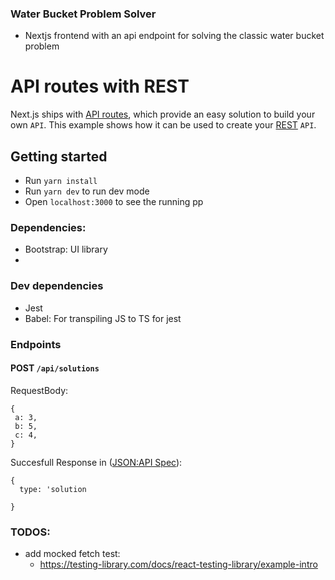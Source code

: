 ### Water Bucket Problem Solver
- Nextjs frontend with an api endpoint for solving the classic water bucket problem


# API routes with REST

Next.js ships with [API routes](https://github.com/vercel/next.js#api-routes), which provide an easy solution to build your own `API`. This example shows how it can be used to create your [REST](https://en.wikipedia.org/wiki/Representational_state_transfer) `API`.

## Getting started
- Run `yarn install`
- Run `yarn dev` to run dev mode
- Open `localhost:3000` to see the running pp

### Dependencies:
- Bootstrap: UI library
- 

### Dev dependencies
- Jest
- Babel: For transpiling JS to TS for jest


### Endpoints
#### POST `/api/solutions`

RequestBody:
```
{
 a: 3,
 b: 5,
 c: 4,
}
```

Succesfull Response in ([JSON:API Spec](https://jsonapi.org/)): 
```
{ 
  type: 'solution

}

```


### TODOS:
- add mocked fetch test: 
  - https://testing-library.com/docs/react-testing-library/example-intro